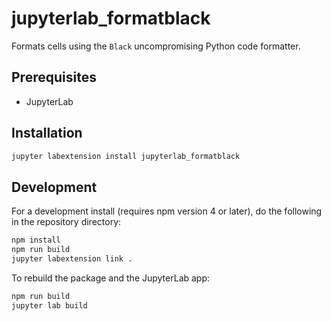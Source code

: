 # jupyterlab_formatblack

Formats cells using the `Black` uncompromising Python code formatter.


## Prerequisites

* JupyterLab

## Installation

```bash
jupyter labextension install jupyterlab_formatblack
```

## Development

For a development install (requires npm version 4 or later), do the following in the repository directory:

```bash
npm install
npm run build
jupyter labextension link .
```

To rebuild the package and the JupyterLab app:

```bash
npm run build
jupyter lab build
```


